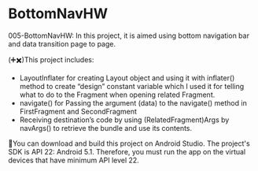 # BottomNavHW
005-BottomNavHW: In this project, it is aimed using bottom navigation bar and data transition page to page.

(➕✖️)This project includes:
-	LayoutInflater for creating Layout object and using it with inflater() method to create “design” constant variable which I used it for telling what to do to the Fragment when opening related Fragment.
-	navigate() for Passing the argument (data) to the navigate() method in FirstFragment and SecondFragment 
-	Receiving destination’s code by using (RelatedFragment)Args by navArgs() to retrieve the bundle and use its contents.

🔨You can download and build this project on Android Studio. The project's SDK is API 22: Android 5.1. 
Therefore, you must run the app on the virtual devices that have minimum API level 22.

